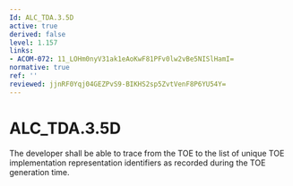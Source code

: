 ```yaml
---
Id: ALC_TDA.3.5D
active: true
derived: false
level: 1.157
links:
- ACOM-072: 11_LOHm0nyV31ak1eAoKwF81PFv0lw2vBe5NISlHamI=
normative: true
ref: ''
reviewed: jjnRF0Yqj04GEZPvS9-BIKHS2sp5ZvtVenF8P6YU54Y=
---
```


# ALC_TDA.3.5D

The developer shall be able to trace from the TOE to the list of unique TOE implementation representation identifiers as recorded during the TOE generation time.